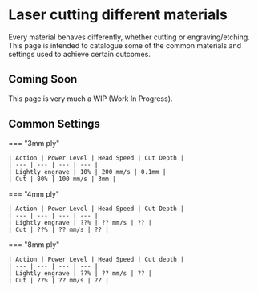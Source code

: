 # Laser cutting different materials

Every material behaves differently, whether cutting or engraving/etching.  
This page is intended to catalogue some of the common materials and settings used to achieve certain outcomes.

## Coming Soon

This page is very much a WIP (Work In Progress).  

## Common Settings

=== "3mm ply"

    | Action | Power Level | Head Speed | Cut Depth |
    | --- | --- | --- | --- |
    | Lightly engrave | 10% | 200 mm/s | 0.1mm |
    | Cut | 80% | 100 mm/s | 3mm |

=== "4mm ply"

    | Action | Power Level | Head Speed | Cut Depth |
    | --- | --- | --- | --- |
    | Lightly engrave | ??% | ?? mm/s | ?? |
    | Cut | ??% | ?? mm/s | ?? |

=== "8mm ply"

    | Action | Power Level | Head Speed | Cut depth |
    | --- | --- | --- | --- |
    | Lightly engrave | ??% | ?? mm/s | ?? |
    | Cut | ??% | ?? mm/s | ?? |
